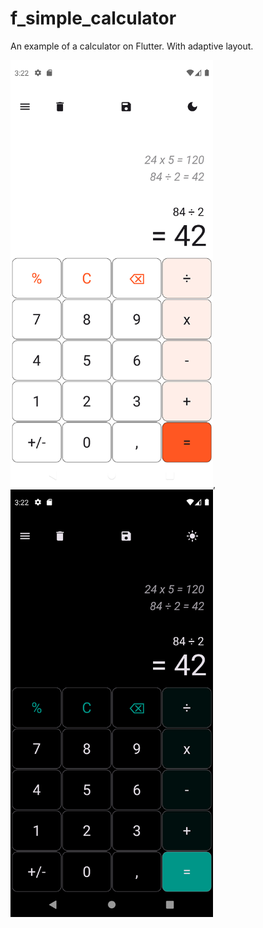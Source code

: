 # f_simple_calculator

An example of a calculator on Flutter. With adaptive layout.

<img src="assets/screenshots/screenshot_1755573765_m.png"  width="324" height="684">, <img src="assets/screenshots/screenshot_1755573774_m.png"  width="324" height="684">
